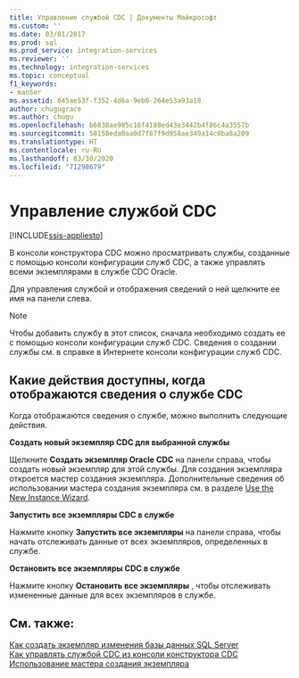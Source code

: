 ```yaml
---
title: Управление службой CDC | Документы Майкрософт
ms.custom: ''
ms.date: 03/01/2017
ms.prod: sql
ms.prod_service: integration-services
ms.reviewer: ''
ms.technology: integration-services
ms.topic: conceptual
f1_keywords:
- manSer
ms.assetid: 645ae53f-f352-4d6a-9eb0-264e53a93a18
author: chugugrace
ms.author: chugu
ms.openlocfilehash: b6838ae985c16f4188ed43e3442b4f86c4a3557b
ms.sourcegitcommit: 58158eda0aa0d7f87f9d958ae349a14c0ba8a209
ms.translationtype: HT
ms.contentlocale: ru-RU
ms.lasthandoff: 03/30/2020
ms.locfileid: "71298679"
---
```

# <a name="manage-a-cdc-service"></a>Управление службой CDC

[!INCLUDE[ssis-appliesto](../../includes/ssis-appliesto-ssvrpluslinux-asdb-asdw-xxx.md)]


  В консоли конструктора CDC можно просматривать службы, созданные с помощью консоли конфигурации служб CDC, а также управлять всеми экземплярами в службе CDC Oracle.  
  
 Для управления службой и отображения сведений о ней щелкните ее имя на панели слева.  
  
> [!NOTE]  
>  Чтобы добавить службу в этот список, сначала необходимо создать ее с помощью консоли конфигурации служб CDC. Сведения о создании службы см. в справке в Интернете консоли конфигурации служб CDC.  
  
## <a name="what-you-can-do-when-you-display-the-cdc-service-information"></a>Какие действия доступны, когда отображаются сведения о службе CDC  
 Когда отображаются сведения о службе, можно выполнить следующие действия.  
  
 **Создать новый экземпляр CDC для выбранной службы**  
  
 Щелкните **Создать экземпляр Oracle CDC** на панели справа, чтобы создать новый экземпляр для этой службы. Для создания экземпляра откроется мастер создания экземпляра. Дополнительные сведения об использовании мастера создания экземпляра см. в разделе [Use the New Instance Wizard](../../integration-services/change-data-capture/use-the-new-instance-wizard.md).  
  
 **Запустить все экземпляры CDC в службе**  
  
 Нажмите кнопку **Запустить все экземпляры** на панели справа, чтобы начать отслеживать данные от всех экземпляров, определенных в службе.  
  
 **Остановить все экземпляры CDC в службе**  
  
 Нажмите кнопку **Остановить все экземпляры** , чтобы отслеживать измененные данные для всех экземпляров в службе.  
  
## <a name="see-also"></a>См. также:  
 [Как создать экземпляр изменения базы данных SQL Server](../../integration-services/change-data-capture/how-to-create-the-sql-server-change-database-instance.md)   
 [Как управлять службой CDC из консоли конструктора CDC](../../integration-services/change-data-capture/how-to-manage-a-cdc-service-from-the-cdc-designer-console.md)   
 [Использование мастера создания экземпляра](../../integration-services/change-data-capture/use-the-new-instance-wizard.md)  
  
  
